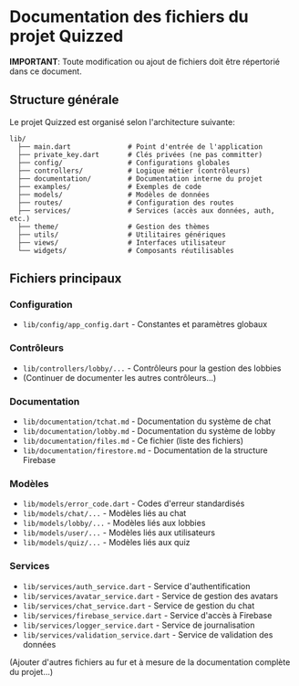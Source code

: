 # Documentation des fichiers du projet Quizzed

**IMPORTANT**: Toute modification ou ajout de fichiers doit être répertorié dans ce document.

## Structure générale

Le projet Quizzed est organisé selon l'architecture suivante:

```
lib/
  ├── main.dart              # Point d'entrée de l'application
  ├── private_key.dart       # Clés privées (ne pas committer)
  ├── config/                # Configurations globales
  ├── controllers/           # Logique métier (contrôleurs)
  ├── documentation/         # Documentation interne du projet
  ├── examples/              # Exemples de code
  ├── models/                # Modèles de données
  ├── routes/                # Configuration des routes
  ├── services/              # Services (accès aux données, auth, etc.)
  ├── theme/                 # Gestion des thèmes
  ├── utils/                 # Utilitaires génériques
  ├── views/                 # Interfaces utilisateur
  └── widgets/               # Composants réutilisables
```

## Fichiers principaux

### Configuration

- `lib/config/app_config.dart` - Constantes et paramètres globaux

### Contrôleurs

- `lib/controllers/lobby/...` - Contrôleurs pour la gestion des lobbies
- (Continuer de documenter les autres contrôleurs...)

### Documentation

- `lib/documentation/tchat.md` - Documentation du système de chat
- `lib/documentation/lobby.md` - Documentation du système de lobby
- `lib/documentation/files.md` - Ce fichier (liste des fichiers)
- `lib/documentation/firestore.md` - Documentation de la structure Firebase

### Modèles

- `lib/models/error_code.dart` - Codes d'erreur standardisés
- `lib/models/chat/...` - Modèles liés au chat
- `lib/models/lobby/...` - Modèles liés aux lobbies
- `lib/models/user/...` - Modèles liés aux utilisateurs
- `lib/models/quiz/...` - Modèles liés aux quiz

### Services

- `lib/services/auth_service.dart` - Service d'authentification
- `lib/services/avatar_service.dart` - Service de gestion des avatars
- `lib/services/chat_service.dart` - Service de gestion du chat
- `lib/services/firebase_service.dart` - Service d'accès à Firebase
- `lib/services/logger_service.dart` - Service de journalisation
- `lib/services/validation_service.dart` - Service de validation des données

(Ajouter d'autres fichiers au fur et à mesure de la documentation complète du projet...)

